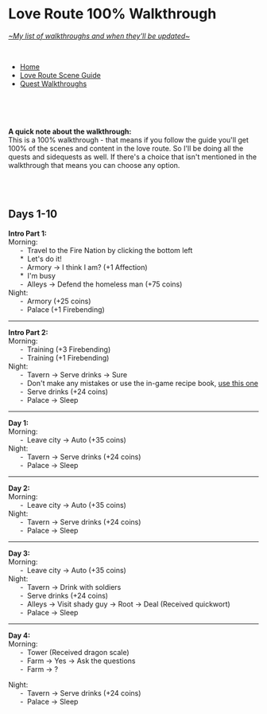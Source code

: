 # Love Route 100% Walkthrough
[*\~My list of walkthroughs and when they'll be updated\~*](https://www.patreon.com/maimlain)

<br>

- [Home](https://github.com/maim-lain/fourelements/blob/master/book-2/home.md)  
- [Love Route Scene Guide](https://github.com/maim-lain/fourelements/blob/master/book-2/lovescenes.md)  
- [Quest Walkthroughs](https://github.com/maim-lain/fourelements/blob/master/book-2/questwalk.md)  

<br>
<br>
<br>

**A quick note about the walkthrough:**  
This is a 100% walkthrough - that means if you follow the guide you'll get 100% of the scenes and content in the love route. So I'll be doing all the quests and sidequests as well. If there's a choice that isn't mentioned in the walkthrough that means you can choose any option.

<br>
<br>

## Days 1-10

**Intro Part 1:**  
Morning:  
&nbsp;&nbsp;&nbsp;&nbsp;&nbsp;&nbsp;\-&nbsp; Travel to the Fire Nation by clicking the bottom left  
&nbsp;&nbsp;&nbsp;&nbsp;&nbsp;&nbsp;\*&nbsp; Let's do it!  
&nbsp;&nbsp;&nbsp;&nbsp;&nbsp;&nbsp;\-&nbsp; Armory -> I think I am? (+1 Affection)  
&nbsp;&nbsp;&nbsp;&nbsp;&nbsp;&nbsp;\*&nbsp; I'm busy  
&nbsp;&nbsp;&nbsp;&nbsp;&nbsp;&nbsp;\-&nbsp; Alleys -> Defend the homeless man (+75 coins)  
Night:  
&nbsp;&nbsp;&nbsp;&nbsp;&nbsp;&nbsp;\-&nbsp; Armory (+25 coins)  
&nbsp;&nbsp;&nbsp;&nbsp;&nbsp;&nbsp;\-&nbsp; Palace (+1 Firebending)  

---

**Intro Part 2:**  
Morning:  
&nbsp;&nbsp;&nbsp;&nbsp;&nbsp;&nbsp;\-&nbsp; Training (+3 Firebending)  
&nbsp;&nbsp;&nbsp;&nbsp;&nbsp;&nbsp;\-&nbsp; Training (+1 Firebending)  
Night:  
&nbsp;&nbsp;&nbsp;&nbsp;&nbsp;&nbsp;\-&nbsp; Tavern -> Serve drinks -> Sure  
&nbsp;&nbsp;&nbsp;&nbsp;&nbsp;&nbsp;\-&nbsp; Don't make any mistakes or use the in-game recipe book, [use this one](https://github.com/maim-lain/fourelements/blob/master/book-2/home.md#game-mechanics)  
&nbsp;&nbsp;&nbsp;&nbsp;&nbsp;&nbsp;\-&nbsp; Serve drinks (+24 coins)  
&nbsp;&nbsp;&nbsp;&nbsp;&nbsp;&nbsp;\-&nbsp; Palace -> Sleep  

---

**Day 1:**  
Morning:  
&nbsp;&nbsp;&nbsp;&nbsp;&nbsp;&nbsp;\-&nbsp; Leave city -> Auto (+35 coins)  
Night:  
&nbsp;&nbsp;&nbsp;&nbsp;&nbsp;&nbsp;\-&nbsp; Tavern -> Serve drinks (+24 coins)  
&nbsp;&nbsp;&nbsp;&nbsp;&nbsp;&nbsp;\-&nbsp; Palace -> Sleep  

---

**Day 2:**  
Morning:  
&nbsp;&nbsp;&nbsp;&nbsp;&nbsp;&nbsp;\-&nbsp; Leave city -> Auto (+35 coins)  
Night:  
&nbsp;&nbsp;&nbsp;&nbsp;&nbsp;&nbsp;\-&nbsp; Tavern -> Serve drinks (+24 coins)  
&nbsp;&nbsp;&nbsp;&nbsp;&nbsp;&nbsp;\-&nbsp; Palace -> Sleep  

---

**Day 3:**  
Morning:  
&nbsp;&nbsp;&nbsp;&nbsp;&nbsp;&nbsp;\-&nbsp; Leave city -> Auto (+35 coins)  
Night:  
&nbsp;&nbsp;&nbsp;&nbsp;&nbsp;&nbsp;\-&nbsp; Tavern -> Drink with soldiers  
&nbsp;&nbsp;&nbsp;&nbsp;&nbsp;&nbsp;\-&nbsp; Serve drinks (+24 coins)  
&nbsp;&nbsp;&nbsp;&nbsp;&nbsp;&nbsp;\-&nbsp; Alleys -> Visit shady guy -> Root -> Deal (Received quickwort)  
&nbsp;&nbsp;&nbsp;&nbsp;&nbsp;&nbsp;\-&nbsp; Palace -> Sleep  

---

**Day 4:**  
Morning:  
&nbsp;&nbsp;&nbsp;&nbsp;&nbsp;&nbsp;\-&nbsp; Tower (Received dragon scale)  
&nbsp;&nbsp;&nbsp;&nbsp;&nbsp;&nbsp;\-&nbsp; Farm -> Yes -> Ask the questions  
&nbsp;&nbsp;&nbsp;&nbsp;&nbsp;&nbsp;\-&nbsp; Farm -> ?  

Night:  
&nbsp;&nbsp;&nbsp;&nbsp;&nbsp;&nbsp;\-&nbsp; Tavern -> Serve drinks (+24 coins)  
&nbsp;&nbsp;&nbsp;&nbsp;&nbsp;&nbsp;\-&nbsp; Palace -> Sleep  


<!---

30-50 coins from battle.




What?! Hell no!
prison_start, it continues right below the above choice

--->
